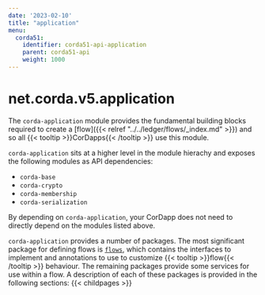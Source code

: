 ```yaml
---
date: '2023-02-10'
title: "application"
menu:
  corda51:
    identifier: corda51-api-application
    parent: corda51-api
    weight: 1000
---
```

# net.corda.v5.application
The `corda-application` module provides the fundamental building blocks required to create a [flow]({{< relref "../../ledger/flows/_index.md" >}}) and so all {{< tooltip >}}CorDapps{{< /tooltip >}} use this module.

`corda-application` sits at a higher level in the module hierachy and exposes the following modules as API dependencies:

- `corda-base`
- `corda-crypto`
- `corda-membership`
- `corda-serialization`

By depending on `corda-application`, your CorDapp does not need to directly depend on the modules listed above.

`corda-application` provides a number of packages. The most significant package for defining flows is <a href="flows.md">`flows`</a>, which contains the interfaces to implement and annotations to use to customize {{< tooltip >}}flow{{< /tooltip >}} behaviour. The remaining packages provide some services for use within a flow. A description of each of these packages is provided in the following sections:
{{< childpages >}}
